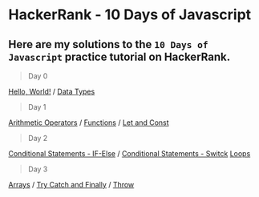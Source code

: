 # HackerRank - 10 Days of Javascript

## Here are my solutions to the `10 Days of Javascript` practice tutorial on HackerRank.


> Day 0

[Hello, World!](Day-0/Hello-World.js) / [Data Types](Day-0/Data-Types.js)


> Day 1

[Arithmetic Operators](Day-1/Arithmetic-Operators.js) / [Functions](Day-1/Functions.js) / [Let and Const](Day-1/Let-and-Const.js)


> Day 2

[Conditional Statements - IF-Else](Day-2/Conditional-statements---if-else.js) / [Conditional Statements - Switck](Day-2/Conditional-statements---Switck.js)
[Loops](Day-2/Loops.js)


> Day 3

[Arrays](Day-3/Arrays.js) / [Try Catch and Finally](Day-3/Try-Catch-and-Finally.js) / [Throw](Day-3/Throw.js)